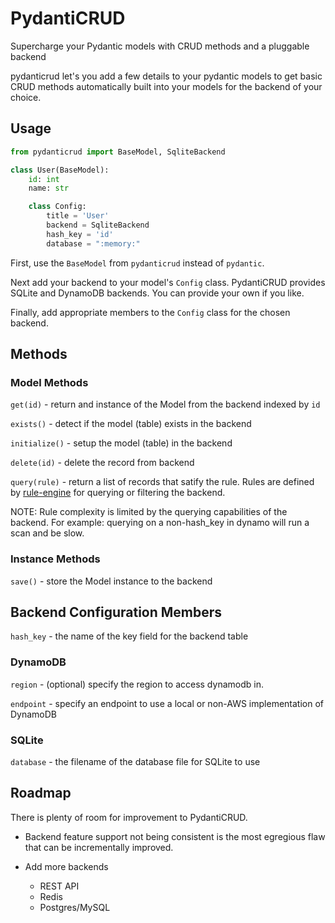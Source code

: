 # PydantiCRUD
Supercharge your Pydantic models with CRUD methods and a pluggable backend

pydanticrud let's you add a few details to your pydantic models to get basic 
CRUD methods automatically built into your models for the backend of your
choice.

## Usage

```python
from pydanticrud import BaseModel, SqliteBackend

class User(BaseModel):
    id: int
    name: str

    class Config:
        title = 'User'
        backend = SqliteBackend
        hash_key = 'id'
        database = ":memory:"
```

First, use the `BaseModel` from `pydanticrud` instead of `pydantic`.

Next add your backend to your model's `Config` class. PydantiCRUD provides SQLite
and DynamoDB backends. You can provide your own if you like.

Finally, add appropriate members to the `Config` class for the chosen backend.

## Methods

### Model Methods

`get(id)` - return and instance of the Model from the backend indexed by `id`

`exists()` - detect if the model (table) exists in the backend

`initialize()` - setup the model (table) in the backend

`delete(id)` - delete the record from backend

`query(rule)` - return a list of records that satify the rule. Rules are
defined by [rule-engine](https://zerosteiner.github.io/rule-engine/) for
querying or filtering the backend.

NOTE: Rule complexity is limited by the querying capabilities of the backend.
For example: querying on a non-hash_key in dynamo will run a scan and be slow.

### Instance Methods

`save()` - store the Model instance to the backend

## Backend Configuration Members

`hash_key` - the name of the key field for the backend table

### DynamoDB

`region` - (optional) specify the region to access dynamodb in.

`endpoint` - specify an endpoint to use a local or non-AWS implementation of
DynamoDB

### SQLite

`database` - the filename of the database file for SQLite to use

## Roadmap

There is plenty of room for improvement to PydantiCRUD.

- Backend feature support not being consistent is the most egregious flaw that can be incrementally
improved.

- Add more backends

  - REST API
  - Redis
  - Postgres/MySQL
